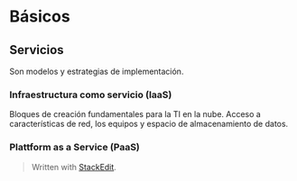 # Básicos

## Servicios
Son modelos y estrategias de implementación.

### Infraestructura como servicio (IaaS)
Bloques de creación fundamentales para la TI en la nube.
Acceso a características de red, los equipos y espacio de almacenamiento de datos. 

### Plattform as a Service (PaaS)




> Written with [StackEdit](https://stackedit.io/).
<!--stackedit_data:
eyJoaXN0b3J5IjpbMTcxNTAwOTY0NSwxNDk2NzI4MDgxXX0=
-->